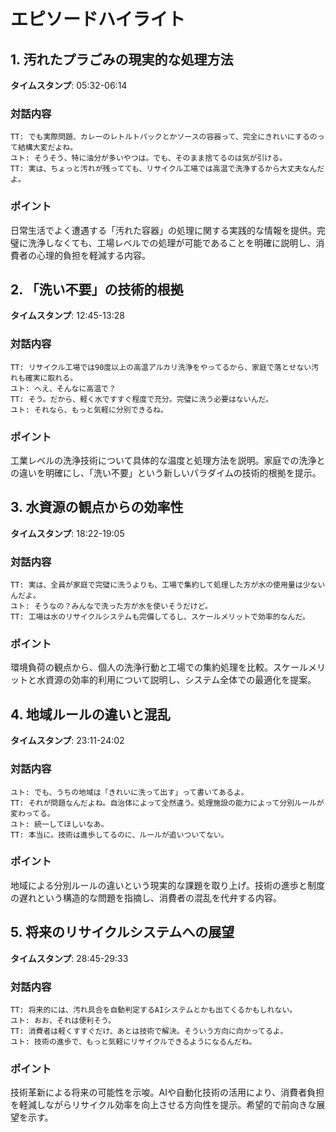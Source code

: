# エピソードハイライト

## 1. 汚れたプラごみの現実的な処理方法
**タイムスタンプ**: 05:32-06:14

### 対話内容
```
TT: でも実際問題、カレーのレトルトパックとかソースの容器って、完全にきれいにするのって結構大変だよね。
ユト: そうそう、特に油分が多いやつは。でも、そのまま捨てるのは気が引ける。
TT: 実は、ちょっと汚れが残ってても、リサイクル工場では高温で洗浄するから大丈夫なんだよ。
```

### ポイント
日常生活でよく遭遇する「汚れた容器」の処理に関する実践的な情報を提供。完璧に洗浄しなくても、工場レベルでの処理が可能であることを明確に説明し、消費者の心理的負担を軽減する内容。

## 2. 「洗い不要」の技術的根拠
**タイムスタンプ**: 12:45-13:28

### 対話内容
```
TT: リサイクル工場では90度以上の高温アルカリ洗浄をやってるから、家庭で落とせない汚れも確実に取れる。
ユト: へえ、そんなに高温で？
TT: そう。だから、軽く水ですすぐ程度で充分。完璧に洗う必要はないんだ。
ユト: それなら、もっと気軽に分別できるね。
```

### ポイント
工業レベルの洗浄技術について具体的な温度と処理方法を説明。家庭での洗浄との違いを明確にし、「洗い不要」という新しいパラダイムの技術的根拠を提示。

## 3. 水資源の観点からの効率性
**タイムスタンプ**: 18:22-19:05

### 対話内容
```
TT: 実は、全員が家庭で完璧に洗うよりも、工場で集約して処理した方が水の使用量は少ないんだよ。
ユト: そうなの？みんなで洗った方が水を使いそうだけど。
TT: 工場は水のリサイクルシステムも完備してるし、スケールメリットで効率的なんだ。
```

### ポイント
環境負荷の観点から、個人の洗浄行動と工場での集約処理を比較。スケールメリットと水資源の効率的利用について説明し、システム全体での最適化を提案。

## 4. 地域ルールの違いと混乱
**タイムスタンプ**: 23:11-24:02

### 対話内容
```
ユト: でも、うちの地域は「きれいに洗って出す」って書いてあるよ。
TT: それが問題なんだよね。自治体によって全然違う。処理施設の能力によって分別ルールが変わってる。
ユト: 統一してほしいなあ。
TT: 本当に。技術は進歩してるのに、ルールが追いついてない。
```

### ポイント
地域による分別ルールの違いという現実的な課題を取り上げ。技術の進歩と制度の遅れという構造的な問題を指摘し、消費者の混乱を代弁する内容。

## 5. 将来のリサイクルシステムへの展望
**タイムスタンプ**: 28:45-29:33

### 対話内容
```
TT: 将来的には、汚れ具合を自動判定するAIシステムとかも出てくるかもしれない。
ユト: おお、それは便利そう。
TT: 消費者は軽くすすぐだけ、あとは技術で解決。そういう方向に向かってるよ。
ユト: 技術の進歩で、もっと気軽にリサイクルできるようになるんだね。
```

### ポイント
技術革新による将来の可能性を示唆。AIや自動化技術の活用により、消費者負担を軽減しながらリサイクル効率を向上させる方向性を提示。希望的で前向きな展望を示す。